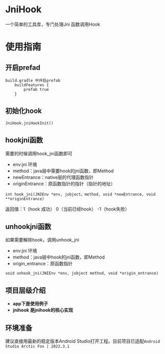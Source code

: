 # JniHook
一个简单的工具库，专门处理Jni 函数调用Hook

# 使用指南
## 开启prefad
```
build.gradle 中开启prefab
    buildFeatures {
        prefab true
    }
```
## 初始化hook
```
JniHook.jniHookInit()
```

## hookjni函数
需要的时候调用hook_jni函数即可 

* env:jni 环境 
* method：java层中需要hook的jni函数，即Method
* newEntrance：native层的代理函数指针
* originEntrance：原函数指针的指针（指针的地址）
```
int hook_jni(JNIEnv *env, jobject。method, void *newEntrance, void **originEntrance)
```
返回值：1（hook 成功） 0（当前已经hook） -1（hook失败）
## unhookjni函数
如果需要解除hook，调用unhook_jni
* env:jni 环境 
* method：java层中hook的jni函数，即Method
* origin_entrance：原函数指针
```
void unhook_jni(JNIEnv *env, jobject method, void *origin_entrance)
```



## 项目层级介绍
* **app下是使用例子**
* **jnihook 是jnihook的核心实现**

## 环境准备
建议直接用最新的稳定版本Android Studio打开工程。目前项目已适配`Android Studio Arctic Fox | 2022.3.1`
### 
